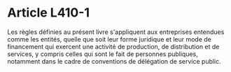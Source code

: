 # Article L410-1

<p>Les règles définies au présent livre s'appliquent aux entreprises entendues comme les entités, quelle que soit leur forme juridique et leur mode de financement qui exercent une activité de production, de distribution et de services, y compris celles qui sont le fait de personnes publiques, notamment dans le cadre de conventions de délégation de service public.</p>